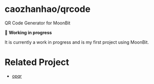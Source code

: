 # caozhanhao/qrcode

QR Code Generator for MoonBit

🚧 **Working in progress**  

It is currently a work in progress and is my first project using MoonBit.  

# Related Project
- [opqr](https://github.com/caozhanhao/opqr)